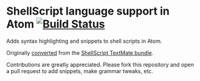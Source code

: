 # ShellScript language support in Atom [![Build Status](https://travis-ci.org/atom/language-shellscript.svg?branch=master)](https://travis-ci.org/atom/language-shellscript)

Adds syntax highlighting and snippets to shell scripts in Atom.

Originally [converted](http://atom.io/docs/latest/converting-a-text-mate-bundle)
from the [ShellScript TextMate bundle](https://github.com/textmate/shellscript.tmbundle).

Contributions are greatly appreciated. Please fork this repository and open a
pull request to add snippets, make grammar tweaks, etc.
